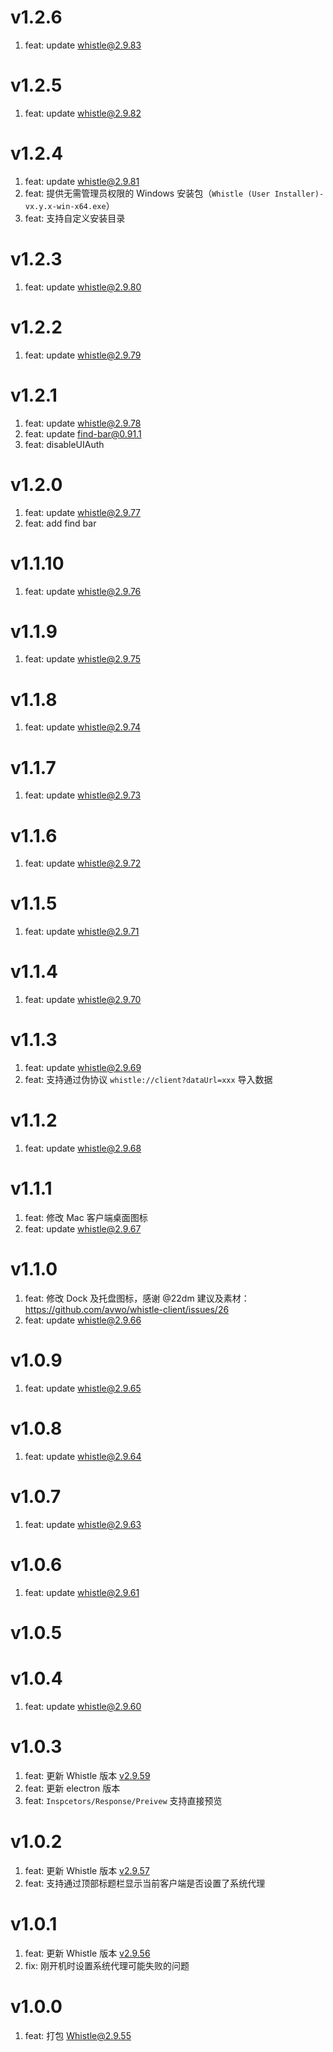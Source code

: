 # v1.2.6
1. feat: update whistle@2.9.83

# v1.2.5
1. feat: update whistle@2.9.82

# v1.2.4
1. feat: update whistle@2.9.81
2. feat: 提供无需管理员权限的 Windows 安装包（`Whistle (User Installer)-vx.y.x-win-x64.exe`）
3. feat: 支持自定义安装目录

# v1.2.3
1. feat: update whistle@2.9.80

# v1.2.2
1. feat: update whistle@2.9.79

# v1.2.1
1. feat: update whistle@2.9.78
2. feat: update find-bar@0.91.1
3. feat: disableUIAuth

# v1.2.0
1. feat: update whistle@2.9.77
2. feat: add find bar

# v1.1.10
1. feat: update whistle@2.9.76

# v1.1.9
1. feat: update whistle@2.9.75

# v1.1.8
1. feat: update whistle@2.9.74

# v1.1.7
1. feat: update whistle@2.9.73

# v1.1.6
1. feat: update whistle@2.9.72

# v1.1.5
1. feat: update whistle@2.9.71

# v1.1.4
1. feat: update whistle@2.9.70

# v1.1.3
1. feat: update whistle@2.9.69
2. feat: 支持通过伪协议 `whistle://client?dataUrl=xxx` 导入数据

# v1.1.2
1. feat: update whistle@2.9.68

# v1.1.1
1. feat: 修改 Mac 客户端桌面图标
2. feat: update whistle@2.9.67

# v1.1.0
1. feat: 修改 Dock 及托盘图标，感谢 @22dm 建议及素材：https://github.com/avwo/whistle-client/issues/26
2. feat: update whistle@2.9.66

# v1.0.9
1. feat: update whistle@2.9.65

# v1.0.8
1. feat: update whistle@2.9.64

# v1.0.7
1. feat: update whistle@2.9.63

# v1.0.6
1. feat: update whistle@2.9.61

# v1.0.5
# v1.0.4
1. feat: update whistle@2.9.60

# v1.0.3
1. feat: 更新 Whistle 版本 [v2.9.59](https://github.com/avwo/whistle/blob/master/CHANGELOG.md#v2959)
2. feat: 更新 electron 版本
3. feat: `Inspcetors/Response/Preivew` 支持直接预览

# v1.0.2
1. feat: 更新 Whistle 版本 [v2.9.57](https://github.com/avwo/whistle/blob/master/CHANGELOG.md#v2957)
2. feat: 支持通过顶部标题栏显示当前客户端是否设置了系统代理

# v1.0.1
1. feat: 更新 Whistle 版本 [v2.9.56](https://github.com/avwo/whistle/blob/master/CHANGELOG.md#v2956)
2. fix: 刚开机时设置系统代理可能失败的问题

# v1.0.0
1. feat: 打包 Whistle@2.9.55
